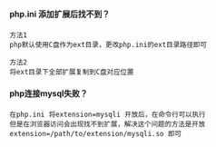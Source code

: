 #### php.ini 添加扩展后找不到？

```
方法1
php默认使用C盘作为ext目录，更改php.ini的ext目录路径即可

方法2
将ext目录下全部扩展复制到C盘对应位置
```



#### php连接mysql失败？

```
在php.ini 将extension=mysqli 开放后，在命令行可以执行
但是在浏览器访问会出现找不到扩展，解决这个问题的方法是开放
extension=/path/to/extension/mysqli.so 即可
```

